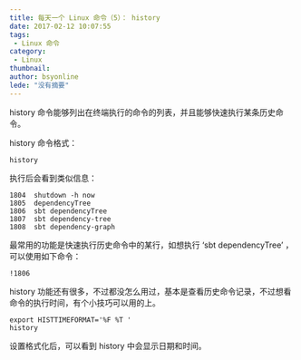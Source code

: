 ```yaml
---
title: 每天一个 Linux 命令（5）： history
date: 2017-02-12 10:07:55
tags:
 - Linux 命令
category: 
 - Linux
thumbnail: 
author: bsyonline
lede: "没有摘要"
---
```


history 命令能够列出在终端执行的命令的列表，并且能够快速执行某条历史命令。

history 命令格式：

```
history
```
执行后会看到类似信息：
```
1804  shutdown -h now
1805  dependencyTree
1806  sbt dependencyTree
1807  sbt dependency-tree
1808  sbt dependency-graph
```

最常用的功能是快速执行历史命令中的某行，如想执行 ‘sbt dependencyTree’ ，可以使用如下命令：
```
!1806
```

history 功能还有很多，不过都没怎么用过，基本是查看历史命令记录，不过想看命令的执行时间，有个小技巧可以用的上。
```
export HISTTIMEFORMAT='%F %T '
history
```

设置格式化后，可以看到 history 中会显示日期和时间。
